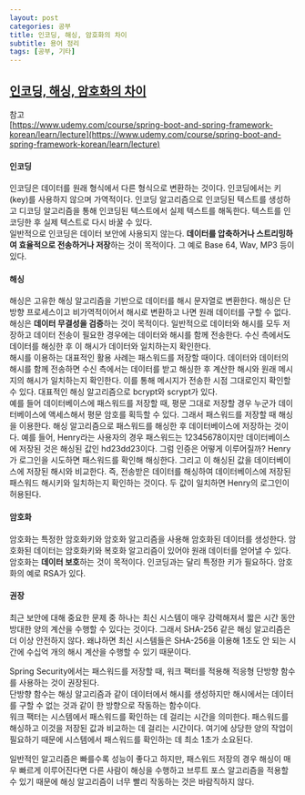 ```yaml
---
layout: post
categories: 공부
title: 인코딩, 해싱, 암호화의 차이
subtitle: 용어 정리
tags: [공부, 기타]
---
```


## <U> 인코딩, 해싱, 암호화의 차이 </U>

참고  
[https://www.udemy.com/course/spring-boot-and-spring-framework-korean/learn/lecture](https://www.udemy.com/course/spring-boot-and-spring-framework-korean/learn/lecture)

#### 인코딩  
인코딩은 데이터를 원래 형식에서 다른 형식으로 변환하는 것이다. 인코딩에서는 키(key)를 사용하지 않으며 가역적이다. 인코딩 알고리즘으로 인코딩된 텍스트를 생성하고 디코딩 알고리즘을 통해 인코딩된 텍스트에서 실제 텍스트를 해독한다. 텍스트를 인코딩한 후 실제 텍스트로 다시 바꿀 수 있다.  
일반적으로 인코딩은 데이터 보안에 사용되지 않는다. **데이터를 압축하거나 스트리밍하여 효율적으로 전송하거나 저장**하는 것이 목적이다. 그 예로 Base 64, Wav, MP3 등이 있다.  

#### 해싱  
해싱은 고유한 해싱 알고리즘을 기반으로 데이터를 해시 문자열로 변환한다. 해싱은 단방향 프로세스이고 비가역적이어서 해시로 변환하고 나면 원래 데이터를 구할 수 없다.  
해싱은 **데이터 무결성을 검증**하는 것이 목적이다. 일반적으로 데이터와 해시를 모두 저장하고 데이터 전송이 필요한 경우에는 데이터와 해시를 함께 전송한다. 수신 측에서도 데이터를 해싱한 후 이 해시가 데이터와 일치하는지 확인한다.  
해시를 이용하는 대표적인 활용 사례는 패스워드를 저장할 때이다. 데이터와 데이터의 해시를 함께 전송하면 수신 측에서는 데이터를 받고 해싱한 후 계산한 해시와 원래 메시지의 해시가 일치하는지 확인한다. 이를 통해 메시지가 전송한 시점 그대로인지 확인할 수 있다. 대표적인 해싱 알고리즘으로 bcrypt와 scrypt가 있다.  
예를 들어 데이터베이스에 패스워드를 저장할 때, 평문 그대로 저장할 경우 누군가 데이터베이스에 액세스해서 평문 암호를 획득할 수 있다. 그래서 패스워드를 저장할 때 해싱을 이용한다. 해싱 알고리즘으로 패스워드를 해싱한 후 데이터베이스에 저장하는 것이다. 예를 들어, Henry라는 사용자의 경우 패스워드는 12345678이지만 데이터베이스에 저장된 것은 해싱된 값인 hd23dd23이다. 그럼 인증은 어떻게 이루어질까? Henry가 로그인을 시도하면 패스워드를 확인해 해싱한다. 그리고 이 해싱된 값을 데이터베이스에 저장된 해시와 비교한다. 즉, 전송받은 데이터를 해싱하여 데이터베이스에 저장된 패스워드 해시키와 일치하는지 확인하는 것이다. 두 값이 일치하면 Henry의 로그인이 허용된다.  

#### 암호화  
암호화는 특정한 암호화키와 암호화 알고리즘을 사용해 암호화된 데이터를 생성한다. 암호화된 데이터는 암호화키와 복호화 알고리즘이 있어야 원래 데이터를 얻어낼 수 있다.  
암호화는 **데이터 보호**하는 것이 목적이다. 인코딩과는 달리 특정한 키가 필요하다. 암호화의 예로 RSA가 있다.  

#### 권장  
최근 보안에 대해 중요한 문제 중 하나는 최신 시스템이 매우 강력해져서 짧은 시간 동안 방대한 양의 계산을 수행할 수 있다는 것이다. 그래서 SHA-256 같은 해싱 알고리즘은 더 이상 안전하지 않다. 왜냐하면 최신 시스템들은 SHA-256을 이용해 1초도 안 되는 시간에 수십억 개의 해시 계산을 수행할 수 있기 때문이다.  

Spring Security에서는 패스워드를 저장할 때, 워크 팩터를 적용해 적응형 단방향 함수를 사용하는 것이 권장된다.  
단방향 함수는 해싱 알고리즘과 같이 데이터에서 해시를 생성하지만 해시에서는 데이터를 구할 수 없는 것과 같이 한 방향으로 작동하는 함수이다.  
워크 팩터는 시스템에서 패스워드를 확인하는 데 걸리는 시간을 의미한다. 패스워드를 해싱하고 이것을 저장된 값과 비교하는 데 걸리는 시간이다. 여기에 상당한 양의 작업이 필요하기 때문에 시스템에서 패스워드를 확인하는 데 최소 1초가 소요된다.  

일반적인 알고리즘은 빠를수록 성능이 좋다고 하지만, 패스워드 저장의 경우 해싱이 매우 빠르게 이루어진다면 다른 사람이 해싱을 수행하고 브루트 포스 알고리즘을 적용할 수 있기 때문에 해싱 알고리즘이 너무 빨리 작동하는 것은 바람직하지 않다.  